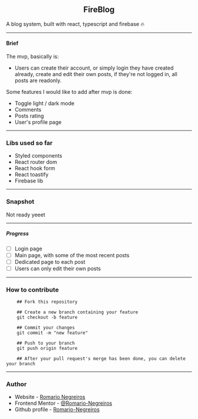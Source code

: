<h2 style="text-align: center">FireBlog</h2>

A blog system, built with react, typescript and firebase 🔥

-----------------------------------------------------------------------------------------------------------------------------

#### Brief

The mvp, basically is:
* Users can create their account, or simply login they have created already, create and edit their own posts, if they're not
logged in, all posts are readonly.

Some features I would like to add after mvp is done:
* Toggle light / dark mode
* Comments
* Posts rating
* User's profile page

-----------------------------------------------------------------------------------------------------------------------------

### Libs used so far
* Styled components
* React router dom
* React hook form
* React toastify
* Firebase lib

-----------------------------------------------------------------------------------------------------------------------------

### Snapshot
Not ready yeeet

-----------------------------------------------------------------------------------------------------------------------------

##### Progress
- [ ] Login page
- [ ] Main page, with some of the most recent posts
- [ ] Dedicated page to each post
- [ ] Users can only edit their own posts

-----------------------------------------------------------------------------------------------------------------------------

### How to contribute 

```
    ## Fork this repository

    ## Create a new branch containing your feature
    git checkout -b feature

    ## Commit your changes
    git commit -m "new feature"

    ## Push to your branch
    git push origin feature

    ## After your pull request's merge has been done, you can delete your branch

```

-----------------------------------------------------------------------------------------------------------------------------

### Author

- Website - [Romario Negreiros](https://romario-negreiros.github.io/Romario-frontend/)
- Frontend Mentor - [@Romario-Negreiros](https://www.frontendmentor.io/profile/Romario-Negreiros)
- Github profile - [Romario-Negreiros](https://github.com/Romario-Negreiros)
